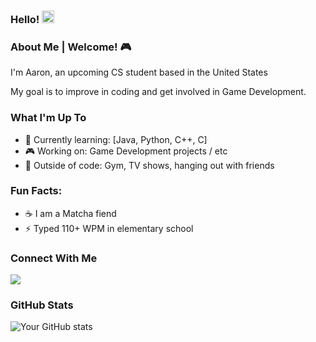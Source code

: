 ### Hello! <img src="https://imgs.search.brave.com/Ry3brmuzdQQtIRx9S6Xa0jKrcKCi-hOvt1ch1HKludw/rs:fit:860:0:0:0/g:ce/aHR0cHM6Ly9tZWRp/YTMuZ2lwaHkuY29t/L21lZGlhL3YxLlky/bGtQVGM1TUdJM05q/RXhhMnRzYVhkamJI/UXpjR1JzWm5ZMGQy/SjROREJ1WjJ4aGFH/ZG9kVGhvWkdWaGVY/ZG9lWEJrZVNabGNE/MTJNVjl6ZEdsamEy/VnljMTl6WldGeVky/Z21ZM1E5Y3cvUTdM/SG1vRndWUDZZYzFz/d1pzL2dpcGh5Lmdp/Zg.gif" alt="Animated Emoji" width="20" />

### About Me | Welcome! 🎮

I'm Aaron, an upcoming CS student based in the United States

My goal is to improve in coding and get involved in Game Development.

### What I'm Up To
- 🎯 Currently learning: [Java, Python, C++, C]
- 🎮 Working on: Game Development projects / etc
- 💪 Outside of code: Gym, TV shows, hanging out with friends
### Fun Facts:
* ☕ I am a Matcha fiend
* ⚡ Typed 110+ WPM in elementary school

### Connect With Me
<a href="[YOUR_LINKEDIN_URL]([https://www.linkedin.com/in/aaron-huynh-7839072b3/](https://www.linkedin.com/in/aaron-huynh-7839072b3/))">
  <img src="https://img.shields.io/badge/LinkedIn-0077B5?style=for-the-badge&logo=linkedin&logoColor=white" />
</a>

### GitHub Stats
![Your GitHub stats](https://github-readme-stats.vercel.app/api?username=aarofps&show_icons=true&theme=dark)


